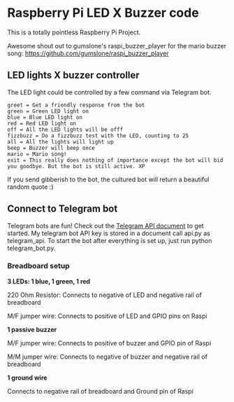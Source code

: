 # Raspberry Pi LED X Buzzer code
This is a totally pointless Raspberry Pi Project.

Awesome shout out to gumslone's raspi_buzzer_player for the mario buzzer song: https://github.com/gumslone/raspi_buzzer_player

## LED lights X buzzer controller
The LED light could be controlled by a few command via Telegram bot.
```
greet = Get a friendly response from the bot
green = Green LED light on
blue = Blue LED light on
red = Red LED light on
off = All the LED lights will be offf
fizzbuzz = Do a fizzbuzz test with the LED, counting to 25
all = All the lights will light up
beep = Buzzer will beep once
mario = Mario song!
exit = This really does nothing of importance except the bot will bid you goodbye. But the bot is still active. XP   
```
If you send gibberish to the bot, the cultured bot will return a beautiful random quote :)

## Connect to Telegram bot
Telegram bots are fun! Check out the [Telegram API document](https://core.telegram.org/bots) to get started. My telegram bot API key is stored in a document call api.py as telegram_api. To start the bot after everything is set up, just run python telegram_bot.py.

### Breadboard setup
__3 LEDs: 1 blue, 1 green, 1 red__

220 Ohm Resistor: Connects to negative of LED and negative rail of breadboard

M/F jumper wire: Connects to positive of LED and GPIO pins on Raspi

__1 passive buzzer__

M/F jumper wire: Connects to positive of buzzer and GPIO pin of Raspi

M/M jumper wire: Connects to negative of buzzer and negative rail of breadboard

__1 ground wire__

Connects to negative rail of breadboard and Ground pin of Raspi 
